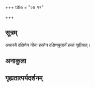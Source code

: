 +++
title = "०४ ११"

+++
## सूत्रम्
अथास्यै दक्षिणेन नीचा हस्तेन दक्षिणमुत्तानँ हस्तं गृह्णीयात्।
## अनाकुला

## गृह्यतात्पर्यदर्शनम्

